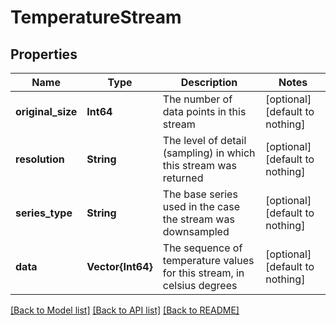 # TemperatureStream


## Properties
Name | Type | Description | Notes
------------ | ------------- | ------------- | -------------
**original_size** | **Int64** | The number of data points in this stream | [optional] [default to nothing]
**resolution** | **String** | The level of detail (sampling) in which this stream was returned | [optional] [default to nothing]
**series_type** | **String** | The base series used in the case the stream was downsampled | [optional] [default to nothing]
**data** | **Vector{Int64}** | The sequence of temperature values for this stream, in celsius degrees | [optional] [default to nothing]


[[Back to Model list]](./README.md#models) [[Back to API list]](./README.md#api-endpoints) [[Back to README]](./README.md)



